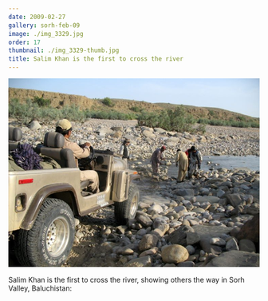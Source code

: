 ```yaml
---
date: 2009-02-27
gallery: sorh-feb-09
image: ./img_3329.jpg
order: 17
thumbnail: ./img_3329-thumb.jpg
title: Salim Khan is the first to cross the river
---
```


![Salim Khan is the first to cross the river](./img_3329.jpg)

Salim Khan is the first to cross the river, showing others the way in Sorh Valley, Baluchistan: